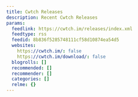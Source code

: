 ```yaml
---
title: Cwtch Releases
description: Recent Cwtch Releases
params:
  feedlink: https://cwtch.im/releases/index.xml
  feedtype: rss
  feedid: 8b836f5285748111cf58d10874ea54d5
  websites:
    https://cwtch.im/: false
    https://cwtch.im/download/: false
  blogrolls: []
  recommended: []
  recommender: []
  categories: []
  relme: {}
---
```

